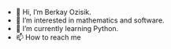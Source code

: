 - 👋 Hi, I’m Berkay Ozisik.
- 👀 I’m interested in mathematics and software.
- 🌱 I’m currently learning Python.
- 📫 How to reach me
